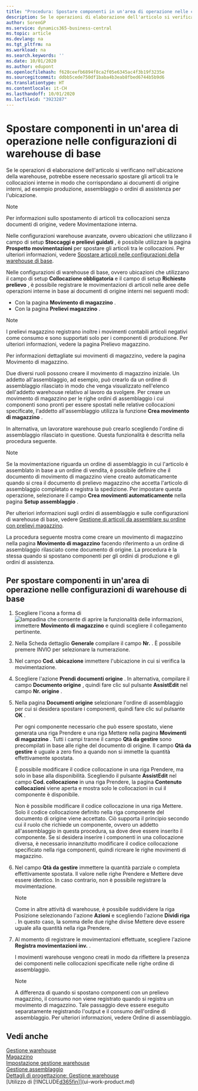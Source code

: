 ```yaml
---
title: "Procedura: Spostare componenti in un'area di operazione nelle configurazioni della warehouse di base | Documenti Microsoft"
description: Se le operazioni di elaborazione dell'articolo si verificano nell'ubicazione della warehouse, potrebbe essere necessario spostare gli articoli tra le collocazioni interne in modo che corrispondano ai documenti di origine interni, ad esempio produzione, assemblaggio o ordini di assistenza per l'ubicazione.
author: SorenGP
ms.service: dynamics365-business-central
ms.topic: article
ms.devlang: na
ms.tgt_pltfrm: na
ms.workload: na
ms.search.keywords: ''
ms.date: 10/01/2020
ms.author: edupont
ms.openlocfilehash: f628ceefb6894f8ca2f05e6345ac4f3b19f3235e
ms.sourcegitcommit: ddbb5cede750df1baba4b3eab8fbed6744b5b9d6
ms.translationtype: HT
ms.contentlocale: it-CH
ms.lasthandoff: 10/01/2020
ms.locfileid: "3923287"
---
```

# <a name="move-components-to-an-operation-area-in-basic-warehouse-configurations"></a>Spostare componenti in un'area di operazione nelle configurazioni di warehouse di base
Se le operazioni di elaborazione dell'articolo si verificano nell'ubicazione della warehouse, potrebbe essere necessario spostare gli articoli tra le collocazioni interne in modo che corrispondano ai documenti di origine interni, ad esempio produzione, assemblaggio o ordini di assistenza per l'ubicazione.  

> [!NOTE]  
>  Per informazioni sullo spostamento di articoli tra collocazioni senza documenti di origine, vedere Movimentazione interna.  

Nelle configurazioni warehouse avanzate, ovvero ubicazioni che utilizzano il campo di setup **Stoccaggi e prelievi guidati** , è possibile utilizzare la pagina **Prospetto movimentazioni** per spostare gli articoli tra le collocazioni. Per ulteriori informazioni, vedere [Spostare articoli nelle configurazioni della warehouse di base](warehouse-how-to-move-items-in-advanced-warehousing.md).  

Nelle configurazioni di warehouse di base, ovvero ubicazioni che utilizzano il campo di setup **Collocazione obbligatoria** e il campo di setup **Richiesto prelievo** , è possibile registrare le movimentazioni di articoli nelle aree delle operazioni interne in base ai documenti di origine interni nei seguenti modi:  

-   Con la pagina **Movimento di magazzino** .  
-   Con la pagina **Prelievi magazzino** .  

> [!NOTE]  
>  I prelievi magazzino registrano inoltre i movimenti contabili articoli negativi come consumo e sono supportati solo per i componenti di produzione. Per ulteriori informazioni, vedere la pagina Prelievo magazzino.  

Per informazioni dettagliate sui movimenti di magazzino, vedere la pagina Movimento di magazzino.  

Due diversi ruoli possono creare il movimento di magazzino iniziale. Un addetto all'assemblaggio, ad esempio, può crearlo da un ordine di assemblaggio rilasciato in modo che venga visualizzato nell'elenco dell'addetto warehouse relativo al lavoro da svolgere. Per creare un movimento di magazzino per le righe ordini di assemblaggio i cui componenti sono pronti per essere spostati nelle relative collocazioni specificate, l'addetto all'assemblaggio utilizza la funzione **Crea movimento di magazzino** .  

In alternativa, un lavoratore warehouse può crearlo scegliendo l'ordine di assemblaggio rilasciato in questione. Questa funzionalità è descritta nella procedura seguente.  

> [!NOTE]  
>  Se la movimentazione riguarda un ordine di assemblaggio in cui l'articolo è assemblato in base a un ordine di vendita, è possibile definire che il documento di movimento di magazzino viene creato automaticamente quando si crea il documento di prelievo magazzino che accetta l'articolo di assemblaggio completato e registra la spedizione. Per impostare questa operazione, selezionare il campo **Crea movimenti automaticamente** nella pagina **Setup assemblaggio** .  
>   
>  Per ulteriori informazioni sugli ordini di assemblaggio e sulle configurazioni di warehouse di base, vedere [Gestione di articoli da assemblare su ordine con prelievi magazzino](warehouse-how-to-pick-for-production.md#handling-assemble-to-order-items-with-inventory-picks).  

La procedura seguente mostra come creare un movimento di magazzino nella pagina **Movimento di magazzino** facendo riferimento a un ordine di assemblaggio rilasciato come documento di origine. La procedura è la stessa quando si spostano componenti per gli ordini di produzione e gli ordini di assistenza.  

## <a name="to-move-components-to-an-operation-area-in-basic-warehouse-configurations"></a>Per spostare componenti in un'area di operazione nelle configurazioni di warehouse di base  
1.  Scegliere l'icona a forma di ![lampadina che consente di aprire la funzionalità delle informazioni](media/ui-search/search_small.png "Informazioni sull'operazione che si desidera eseguire"), immettere **Movimento di magazzino** e quindi scegliere il collegamento pertinente.  
2.  Nella Scheda dettaglio **Generale** compilare il campo **Nr.** . È possibile premere INVIO per selezionare la numerazione.  
3.  Nel campo **Cod. ubicazione** immettere l'ubicazione in cui si verifica la movimentazione.  
4.  Scegliere l'azione **Prendi documenti origine** . In alternativa, compilare il campo **Documento origine** , quindi fare clic sul pulsante **AssistEdit** nel campo **Nr. origine** .  
5.  Nella pagina **Documenti origine** selezionare l'ordine di assemblaggio per cui si desidera spostare i componenti, quindi fare clic sul pulsante **OK** .  

    Per ogni componente necessario che può essere spostato, viene generata una riga Prendere e una riga Mettere nella pagina **Movimenti di magazzino** . Tutti i campi tranne il campo **Qtà da gestire** sono precompilati in base alle righe del documento di origine. Il campo **Qtà da gestire** è uguale a zero fino a quando non si immette la quantità effettivamente spostata.  

    È possibile modificare il codice collocazione in una riga Prendere, ma solo in base alla disponibilità. Scegliendo il pulsante **AssistEdit** nel campo **Cod. collocazione** in una riga Prendere, la pagina **Contenuto collocazioni** viene aperta e mostra solo le collocazioni in cui il componente è disponibile.  

    Non è possibile modificare il codice collocazione in una riga Mettere. Solo il codice collocazione definito nella riga componente del documento di origine viene accettato. Ciò supporta il principio secondo cui il ruolo che richiede un componente, ovvero un addetto all'assemblaggio in questa procedura, sa dove deve essere inserito il componente. Se si desidera inserire i componenti in una collocazione diversa, è necessario innanzitutto modificare il codice collocazione specificato nella riga componenti, quindi ricreare le righe movimenti di magazzino.  
6.  Nel campo **Qtà da gestire** immettere la quantità parziale o completa effettivamente spostata. Il valore nelle righe Prendere e Mettere deve essere identico. In caso contrario, non è possibile registrare la movimentazione.  

    > [!NOTE]  
    >  Come in altre attività di warehouse, è possibile suddividere la riga Posizione selezionando l'azione **Azioni** e scegliendo l'azione **Dividi riga** . In questo caso, la somma delle due righe divise Mettere deve essere uguale alla quantità nella riga Prendere.  

7.  Al momento di registrare le movimentazioni effettuate, scegliere l'azione **Registra movimentazioni inv.** .  

    I movimenti warehouse vengono creati in modo da riflettere la presenza dei componenti nelle collocazioni specificate nelle righe ordine di assemblaggio.  

    > [!NOTE]  
    >  A differenza di quando si spostano componenti con un prelievo magazzino, il consumo non viene registrato quando si registra un movimento di magazzino. Tale passaggio deve essere eseguito separatamente registrando l'output e il consumo dell'ordine di assemblaggio. Per ulteriori informazioni, vedere Ordine di assemblaggio.  

## <a name="see-also"></a>Vedi anche  
[Gestione warehouse](warehouse-manage-warehouse.md)  
[Magazzino](inventory-manage-inventory.md)  
[Impostazione gestione warehouse](warehouse-setup-warehouse.md)     
[Gestione assemblaggio](assembly-assemble-items.md)    
[Dettagli di progettazione: Gestione warehouse](design-details-warehouse-management.md)  
[Utilizzo di [!INCLUDE[d365fin](includes/d365fin_md.md)]](ui-work-product.md)
